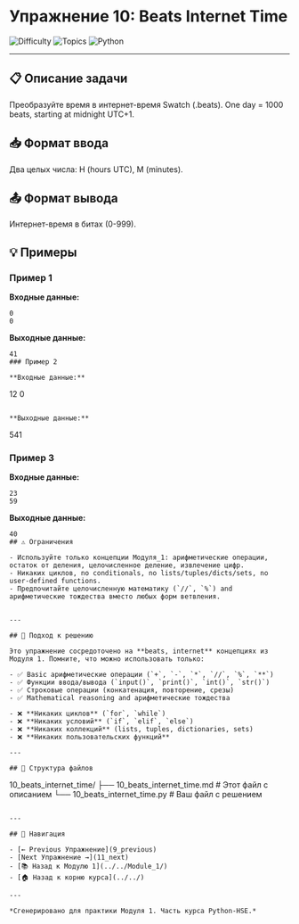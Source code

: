# Упражнение 10: Beats Internet Time

![Difficulty](https://img.shields.io/badge/Difficulty-Module%201-green)
![Topics](https://img.shields.io/badge/Topics-beats%2C%20internet-blue)
![Python](https://img.shields.io/badge/Python-Module%201%20Concepts-yellow)

---

## 📋 Описание задачи

Преобразуйте время в интернет-время Swatch (.beats). One day = 1000 beats, starting at midnight UTC+1.
## 📥 Формат ввода

Два целых числа: H (hours UTC), M (minutes).
## 📤 Формат вывода

Интернет-время в битах (0-999).
## 💡 Примеры

### Пример 1

**Входные данные:**
```
0
0
```

**Выходные данные:**
```
41
### Пример 2

**Входные данные:**
```
12
0
```

**Выходные данные:**
```
541
### Пример 3

**Входные данные:**
```
23
59
```

**Выходные данные:**
```
40
## ⚠️ Ограничения

- Используйте только концепции Модуля_1: арифметические операции, остаток от деления, целочисленное деление, извлечение цифр.
- Никаких циклов, no conditionals, no lists/tuples/dicts/sets, no user-defined functions.
- Предпочитайте целочисленную математику (`//`, `%`) and арифметические тождества вместо любых форм ветвления.


---

## 🎯 Подход к решению

Это упражнение сосредоточено на **beats, internet** концепциях из Модуля 1. Помните, что можно использовать только:

- ✅ Basic арифметические операции (`+`, `-`, `*`, `//`, `%`, `**`)
- ✅ Функции ввода/вывода (`input()`, `print()`, `int()`, `str()`)
- ✅ Строковые операции (конкатенация, повторение, срезы)
- ✅ Mathematical reasoning and арифметические тождества

- ❌ **Никаких циклов** (`for`, `while`)
- ❌ **Никаких условий** (`if`, `elif`, `else`)
- ❌ **Никаких коллекций** (lists, tuples, dictionaries, sets)
- ❌ **Никаких пользовательских функций**

---

## 📁 Структура файлов
```
10_beats_internet_time/
├── 10_beats_internet_time.md     # Этот файл с описанием
└── 10_beats_internet_time.py     # Ваш файл с решением
```

---

## 🔗 Навигация

- [← Previous Упражнение](9_previous) 
- [Next Упражнение →](11_next)
- [📚 Назад к Модулю 1](../../Module_1/)
- [🏠 Назад к корню курса](../../)

---

*Сгенерировано для практики Модуля 1. Часть курса Python-HSE.*
